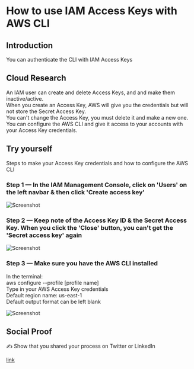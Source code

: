 # How to use IAM Access Keys with AWS CLI

## Introduction

You can authenticate the CLI with IAM Access Keys

## Cloud Research

An IAM user can create and delete Access Keys, and and make them inactive/active. <br />
When you create an Access Key, AWS will give you the credentials but will not store the Secret Access Key. <br />
You can't change the Access Key, you must delete it and make a new one. <br />
You can configure the AWS CLI and give it access to your accounts with your Access Key credentials.

## Try yourself

Steps to make your Access Key credentials and how to configure the AWS CLI

### Step 1 — In the IAM Management Console, click on 'Users' on the left navbar & then click 'Create access key'

![Screenshot](https://user-images.githubusercontent.com/22378253/92986027-d5062980-f485-11ea-8c2c-29babbf40eca.png)

### Step 2 — Keep note of the Access Key ID & the Secret Access Key. When you click the 'Close' button, you can't get the 'Secret access key' again

![Screenshot](https://user-images.githubusercontent.com/22378253/92986041-f23af800-f485-11ea-971f-38f688b8d887.png)

### Step 3 — Make sure you have the AWS CLI installed
In the terminal: <br />
aws configure --profile [profile name] <br />
Type in your AWS Access Key credentials <br />
Default region name: us-east-1 <br />
Default output format can be left blank

![Screenshot](https://user-images.githubusercontent.com/22378253/92986072-3af2b100-f486-11ea-9ef1-132243702fc3.png)


## Social Proof

✍️ Show that you shared your process on Twitter or LinkedIn

[link](link)
